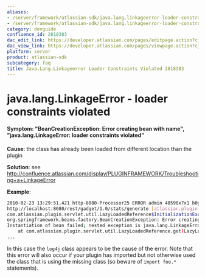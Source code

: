 ```yaml
---
aliases:
- /server/framework/atlassian-sdk/java.lang.linkageerror-loader-constraints-violated-2818383.html
- /server/framework/atlassian-sdk/java.lang.linkageerror-loader-constraints-violated-2818383.md
category: devguide
confluence_id: 2818383
dac_edit_link: https://developer.atlassian.com/pages/editpage.action?cjm=wozere&pageId=2818383
dac_view_link: https://developer.atlassian.com/pages/viewpage.action?cjm=wozere&pageId=2818383
platform: server
product: atlassian-sdk
subcategory: faq
title: Java.Lang.Linkageerror Loader Constraints Violated 2818383
---
```

# java.lang.LinkageError - loader constraints violated

#### Symptom: "BeanCreationException: Error creating bean with name", "java.lang.LinkageError: loader constraints violated"

**Cause**: the class has already been loaded from different location than the plugin

**Solution**: see <a href="http://confluence.atlassian.com/display/PLUGINFRAMEWORK/Troubleshooting+a+LinkageError" class="uri external-link">http://confluence.atlassian.com/display/PLUGINFRAMEWORK/Troubleshooting+a+LinkageError</a>

**Example**:

``` bash
2010-02-23 13:29:51,421 http-8080-Processor25 ERROR admin 48590x7x1 b0gp1r 
http://localhost:8080/rest/gadget/1.0/stats/generate [atlassian.plugin.servlet.DefaultServletModuleManager] Unable to create filter
com.atlassian.plugin.servlet.util.LazyLoadedReference$InitializationException: 
org.springframework.beans.factory.BeanCreationException: Error creating bean with name 'com.atlassian.jira.gadgets.stats.IssueTableResource': 
Instantiation of bean failed; nested exception is java.lang.LinkageError: loader constraints violated when linking org/apache/log4j/Logger class
    at com.atlassian.plugin.servlet.util.LazyLoadedReference.get(LazyLoadedReference.java:94)
...
```

In this case the `log4j` class appears to be the cause of the error. Note that this error will also occur if your plugin has imported but not otherwise used the class that is using the missing class (so beware of `import foo.*` statements).


































































